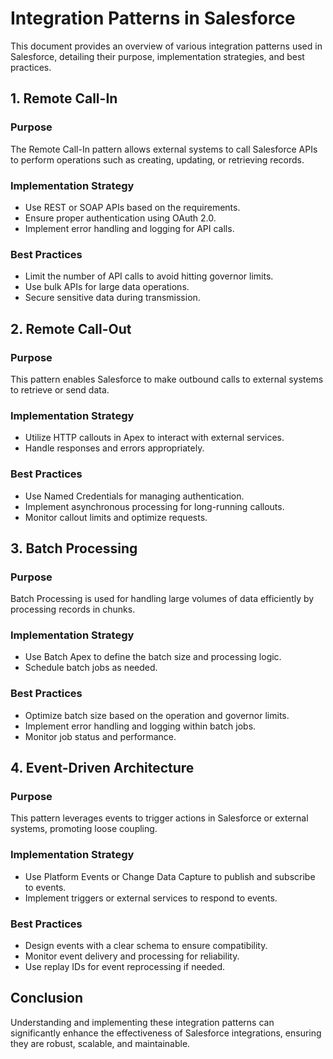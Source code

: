 # Integration Patterns in Salesforce

This document provides an overview of various integration patterns used in Salesforce, detailing their purpose, implementation strategies, and best practices.

## 1. Remote Call-In

### Purpose
The Remote Call-In pattern allows external systems to call Salesforce APIs to perform operations such as creating, updating, or retrieving records.

### Implementation Strategy
- Use REST or SOAP APIs based on the requirements.
- Ensure proper authentication using OAuth 2.0.
- Implement error handling and logging for API calls.

### Best Practices
- Limit the number of API calls to avoid hitting governor limits.
- Use bulk APIs for large data operations.
- Secure sensitive data during transmission.

## 2. Remote Call-Out

### Purpose
This pattern enables Salesforce to make outbound calls to external systems to retrieve or send data.

### Implementation Strategy
- Utilize HTTP callouts in Apex to interact with external services.
- Handle responses and errors appropriately.

### Best Practices
- Use Named Credentials for managing authentication.
- Implement asynchronous processing for long-running callouts.
- Monitor callout limits and optimize requests.

## 3. Batch Processing

### Purpose
Batch Processing is used for handling large volumes of data efficiently by processing records in chunks.

### Implementation Strategy
- Use Batch Apex to define the batch size and processing logic.
- Schedule batch jobs as needed.

### Best Practices
- Optimize batch size based on the operation and governor limits.
- Implement error handling and logging within batch jobs.
- Monitor job status and performance.

## 4. Event-Driven Architecture

### Purpose
This pattern leverages events to trigger actions in Salesforce or external systems, promoting loose coupling.

### Implementation Strategy
- Use Platform Events or Change Data Capture to publish and subscribe to events.
- Implement triggers or external services to respond to events.

### Best Practices
- Design events with a clear schema to ensure compatibility.
- Monitor event delivery and processing for reliability.
- Use replay IDs for event reprocessing if needed.

## Conclusion

Understanding and implementing these integration patterns can significantly enhance the effectiveness of Salesforce integrations, ensuring they are robust, scalable, and maintainable.